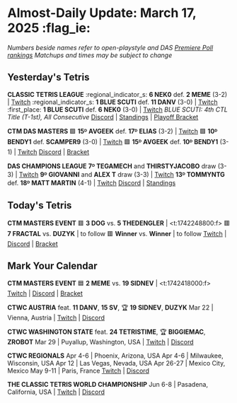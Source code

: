 # Almost-Daily Update: March 17, 2025 :flag_ie:
*Numbers beside names refer to open-playstyle and DAS [Premiere Poll rankings](https://docs.google.com/document/d/1uooeTGP5QtbZ8Z5DtetN0N56e1H6rQixL6t5YtMjsAc/edit?tab=t.0)*
*Matchups and times may be subject to change*

## Yesterday's Tetris
**CLASSIC TETRIS LEAGUE**
:regional_indicator_s:  **6 NEK0** def. **2 MEME** (3-2)  |  [Twitch](https://www.twitch.tv/videos/2407328560?t=00h40m08s)
:regional_indicator_s:  **1 BLUE SCUTI** def. **11 DANV** (3-0)  |  [Twitch](https://www.twitch.tv/videos/2407328560?t=01h44m38s)
:first_place:  **1 BLUE SCUTI** def. **6 NEK0** (3-0)  |  [Twitch](https://www.twitch.tv/videos/2407328560?t=02h32m34s)
*BLUE SCUTI: 4th CTL Title (T-1st), All Consecutive*
[Discord](https://tinyurl.com/classictetrisleague)  |  [Standings](https://ctlscoreboard.herokuapp.com)  |  [Playoff Bracket](https://docs.google.com/spreadsheets/d/1cs9WL5MOUrnjjbmJ-JgT-Wr2BU4fUH9XFqSwggQllE0/edit?gid=848050943#gid=848050943)

**CTM DAS MASTERS**
:green_square:  **15ᴰ AVGEEK** def. **17ᴰ ELIAS** (3-2)  |  [Twitch](https://www.twitch.tv/videos/2407543843?t=00h19m13s)
:green_square:  **10ᴰ BENDY1** def. **SCAMPER9** (3-0)  |  [Twitch](https://www.twitch.tv/videos/2407543843?t=01h02m50s)
:green_square:  **15ᴰ AVGEEK** def. **10ᴰ BENDY1** (3-1)  |  [Twitch](https://www.twitch.tv/videos/2407543843?t=01h40m00s)
[Discord](https://go.ctm.gg/discord)  |  [Bracket](https://go.ctm.gg/event/ctm-das-masters-february-2025/das-masters/)

**DAS CHAMPIONS LEAGUE**
**7ᴰ TEGAMECH** and **THIRSTYJACOBO** draw (3-3)  |  [Twitch](https://www.twitch.tv/videos/2407387373?t=00h08m28s)
**9ᴰ GIOVANNI** and **ALEX T** draw (3-3)  |  [Twitch](https://www.twitch.tv/videos/2407387373?t=01h30m13s)
**13ᴰ TOMMYNTG** def. **18ᴰ MATT MARTIN** (4-1)  |  [Twitch](https://www.twitch.tv/videos/2407387373?t=02h04m23s)
[Discord](https://tinyurl.com/dcltetris)  |  [Standings](https://docs.google.com/spreadsheets/d/1nEN0MAbueG36UDkpfUsPZEmAMuKif6IcLAmJ8iZhCe8/edit?gid=810776162#gid=810776162)

## Today's Tetris
**CTM MASTERS EVENT**
:red_square:  **3 DOG** vs. **5 THEDENGLER**  |  <t:1742248800:f>
:red_square:  **7 FRACTAL** vs. **DUZYK**  |  to follow
:red_square:  **Winner** vs. **Winner**  |  to follow
[Twitch](https://twitch.tv/monthlytetris)  |  [Discord](https://go.ctm.gg/event/ctm-february-2025/masters-event/)  |  [Bracket](https://go.ctm.gg/event/ctm-february-2025/masters-event/)

## Mark Your Calendar
**CTM MASTERS EVENT**
:blue_square:  **2 MEME** vs. **19 SIDNEV**  |  <t:1742418000:f>
[Twitch](https://twitch.tv/monthlytetris)  |  [Discord](https://go.ctm.gg/event/ctm-february-2025/masters-event/)  |  [Bracket](https://go.ctm.gg/event/ctm-february-2025/masters-event/)

**CTWC AUSTRIA**
feat. **11 DANV**, **15 SV**, :trophy: **19 SIDNEV**, **DUZYK**
Mar 22  |  Vienna, Austria  |  [Twitch](https://www.twitch.tv/classictetris)  |  [Discord](https://tinyurl.com/ctwcdiscord) 

**CTWC WASHINGTON STATE**
feat. **24 TETRISTIME**, :trophy: **BIGGIEMAC**, **ZROBOT**
Mar 29  |  Puyallup, Washington, USA  |  [Twitch](https://www.twitch.tv/classictetris)  |  [Discord](https://tinyurl.com/ctwcdiscord) 

**CTWC REGIONALS**
Apr 4-6  |  Phoenix, Arizona, USA
Apr 4-6  |  Milwaukee, Wisconsin, USA
Apr 12  |  Las Vegas, Nevada, USA
Apr 26-27  |  Mexico City, Mexico
May 9-11  |  Paris, France
[Twitch](https://www.twitch.tv/classictetris)  |  [Discord](https://tinyurl.com/ctwcdiscord)

**THE CLASSIC TETRIS WORLD CHAMPIONSHIP**
Jun 6-8  |  Pasadena, California, USA  |  [Twitch](https://www.twitch.tv/classictetris)  |  [Discord](https://tinyurl.com/ctwcdiscord)